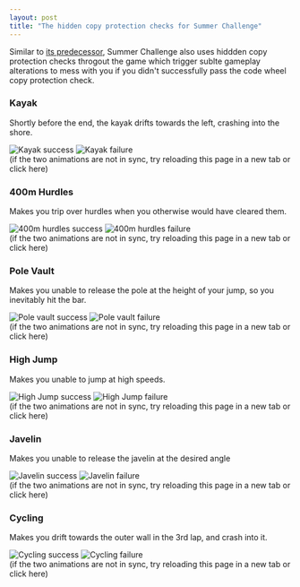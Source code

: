 ```yaml
---
layout: post
title: "The hidden copy protection checks for Summer Challenge"
---
```


Similar to [its predecessor](../../index.md), Summer Challenge also uses hiddden copy protection checks throgout the game which trigger sublte gameplay alterations to mess with you if you didn't successfully pass the code wheel copy protection check.

### Kayak

Shortly before the end, the kayak drifts towards the left, crashing into the shore.

![Kayak success](kayak_success.webp)
![Kayak failure](kayak_failed.webp)
<br>
(if the two animations are not in sync, try reloading this page in a new tab<a> or click here</a>)


### 400m Hurdles

Makes you trip over hurdles when you otherwise would have cleared them.

![400m hurdles success](hurdles_success.webp)
![400m hurdles failure](hurdles_failed.webp)
<br>
(if the two animations are not in sync, try reloading this page in a new tab<a> or click here</a>)


### Pole Vault

Makes you unable to release the pole at the height of your jump, so you inevitably hit the bar.

![Pole vault success](pole_vault_success.webp)
![Pole vault failure](pole_vault_failed.webp)
<br>
(if the two animations are not in sync, try reloading this page in a new tab<a> or click here</a>)


### High Jump

Makes you unable to jump at high speeds.

![High Jump success](high_jump_success.webp)
![High Jump failure](high_jump_failed.webp)
<br>
(if the two animations are not in sync, try reloading this page in a new tab<a> or click here</a>)


### Javelin

Makes you unable to release the javelin at the desired angle

![Javelin success](javelin_success.webp)
![Javelin failure](javelin_failed.webp)
<br>
(if the two animations are not in sync, try reloading this page in a new tab<a> or click here</a>)


### Cycling

Makes you drift towards the outer wall in the 3rd lap, and crash into it.

![Cycling success](cycling_success.webp)
![Cycling failure](cycling_failed.webp)
<br>
(if the two animations are not in sync, try reloading this page in a new tab<a> or click here</a>)



